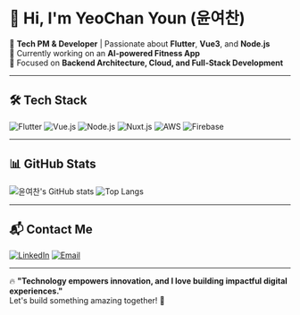 # 👋 Hi, I'm YeoChan Youn (윤여찬) 

🚀 **Tech PM & Developer** | Passionate about **Flutter**, **Vue3**, and **Node.js**  
📍 Currently working on an **AI-powered Fitness App**  
🎯 Focused on **Backend Architecture, Cloud, and Full-Stack Development**  

---

## 🛠️ Tech Stack 
![Flutter](https://img.shields.io/badge/Flutter-02569B?style=flat&logo=flutter&logoColor=white)
![Vue.js](https://img.shields.io/badge/Vue.js-4FC08D?style=flat&logo=vue.js&logoColor=white)
![Node.js](https://img.shields.io/badge/Node.js-339933?style=flat&logo=node.js&logoColor=white)
![Nuxt.js](https://img.shields.io/badge/Nuxt.js-00C58E?style=flat&logo=nuxt.js&logoColor=white)
![AWS](https://img.shields.io/badge/AWS-232F3E?style=flat&logo=amazon-aws&logoColor=white)
![Firebase](https://img.shields.io/badge/Firebase-FFCA28?style=flat&logo=firebase&logoColor=black)

---

## 📊 GitHub Stats
![윤여찬's GitHub stats](https://github-readme-stats.vercel.app/api?username=YOUR_USERNAME&show_icons=true&theme=tokyonight)
![Top Langs](https://github-readme-stats.vercel.app/api/top-langs/?username=YOUR_USERNAME&layout=compact&theme=tokyonight)

---

## 📬 Contact Me
[![LinkedIn](https://img.shields.io/badge/LinkedIn-0077B5?style=flat&logo=linkedin&logoColor=white)](https://linkedin.com/in/YOUR_PROFILE)
[![Email](https://img.shields.io/badge/Email-D14836?style=flat&logo=gmail&logoColor=white)](mailto:your.email@example.com)

---

🔥 **"Technology empowers innovation, and I love building impactful digital experiences."**  
Let's build something amazing together! 🚀
